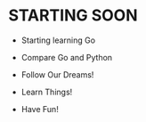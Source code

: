 # STARTING SOON

- Starting learning Go

- Compare Go and Python

- Follow Our Dreams!

- Learn Things!

- Have Fun!
